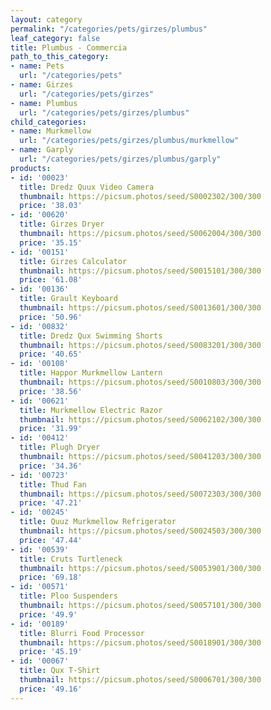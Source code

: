 ```yaml
---
layout: category
permalink: "/categories/pets/girzes/plumbus"
leaf_category: false
title: Plumbus - Commercia
path_to_this_category:
- name: Pets
  url: "/categories/pets"
- name: Girzes
  url: "/categories/pets/girzes"
- name: Plumbus
  url: "/categories/pets/girzes/plumbus"
child_categories:
- name: Murkmellow
  url: "/categories/pets/girzes/plumbus/murkmellow"
- name: Garply
  url: "/categories/pets/girzes/plumbus/garply"
products:
- id: '00023'
  title: Dredz Quux Video Camera
  thumbnail: https://picsum.photos/seed/S0002302/300/300
  price: '38.03'
- id: '00620'
  title: Girzes Dryer
  thumbnail: https://picsum.photos/seed/S0062004/300/300
  price: '35.15'
- id: '00151'
  title: Girzes Calculator
  thumbnail: https://picsum.photos/seed/S0015101/300/300
  price: '61.08'
- id: '00136'
  title: Grault Keyboard
  thumbnail: https://picsum.photos/seed/S0013601/300/300
  price: '50.96'
- id: '00832'
  title: Dredz Qux Swimming Shorts
  thumbnail: https://picsum.photos/seed/S0083201/300/300
  price: '40.65'
- id: '00108'
  title: Happor Murkmellow Lantern
  thumbnail: https://picsum.photos/seed/S0010803/300/300
  price: '38.56'
- id: '00621'
  title: Murkmellow Electric Razor
  thumbnail: https://picsum.photos/seed/S0062102/300/300
  price: '31.99'
- id: '00412'
  title: Plugh Dryer
  thumbnail: https://picsum.photos/seed/S0041203/300/300
  price: '34.36'
- id: '00723'
  title: Thud Fan
  thumbnail: https://picsum.photos/seed/S0072303/300/300
  price: '47.21'
- id: '00245'
  title: Quuz Murkmellow Refrigerator
  thumbnail: https://picsum.photos/seed/S0024503/300/300
  price: '47.44'
- id: '00539'
  title: Cruts Turtleneck
  thumbnail: https://picsum.photos/seed/S0053901/300/300
  price: '69.18'
- id: '00571'
  title: Ploo Suspenders
  thumbnail: https://picsum.photos/seed/S0057101/300/300
  price: '49.9'
- id: '00189'
  title: Blurri Food Processor
  thumbnail: https://picsum.photos/seed/S0018901/300/300
  price: '45.19'
- id: '00067'
  title: Qux T-Shirt
  thumbnail: https://picsum.photos/seed/S0006701/300/300
  price: '49.16'
---
```

